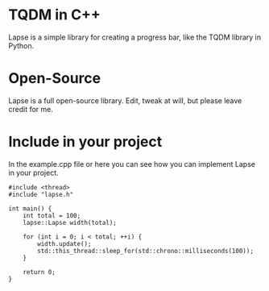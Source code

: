 # TQDM in C++
Lapse is a simple library for creating a progress bar, like the TQDM library in Python.

# Open-Source
Lapse is a full open-source library.
Edit, tweak at will, but please leave credit for me.

# Include in your project
In the example.cpp file or here you can see how you can implement Lapse in your project.
```
#include <thread>
#include "lapse.h"

int main() {
    int total = 100;
    lapse::Lapse width(total);

    for (int i = 0; i < total; ++i) {
        width.update();
        std::this_thread::sleep_for(std::chrono::milliseconds(100));
    }

    return 0;
}
